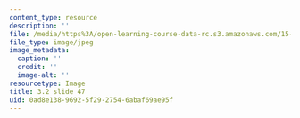 ```yaml
---
content_type: resource
description: ''
file: /media/https%3A/open-learning-course-data-rc.s3.amazonaws.com/15-s21-nuts-and-bolts-of-business-plans-january-iap-2014/0ad8e13896925f2927546abaf69ae95f_Slide47.JPG
file_type: image/jpeg
image_metadata:
  caption: ''
  credit: ''
  image-alt: ''
resourcetype: Image
title: 3.2 slide 47
uid: 0ad8e138-9692-5f29-2754-6abaf69ae95f
---
```

